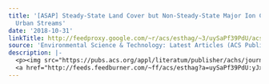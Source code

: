 ```yaml
---
title: '[ASAP] Steady-State Land Cover but Non-Steady-State Major Ion Chemistry in
  Urban Streams'
date: '2018-10-31'
linkTitle: http://feedproxy.google.com/~r/acs/esthag/~3/uySaPf39PdU/acs.est.8b03587
source: 'Environmental Science & Technology: Latest Articles (ACS Publications)'
description: |-
  <p><img src="https://pubs.acs.org/appl/literatum/publisher/achs/journals/content/esthag/0/esthag.ahead-of-print/acs.est.8b03587/20181031/images/medium/es-2018-035876_0005.gif" alt="TOC Graphic"/></p><div><cite>Environmental Science & Technology</cite></div><div>DOI: 10.1021/acs.est.8b03587</div><div class="feedflare">
  <a href="http://feeds.feedburner.com/~ff/acs/esthag?a=uySaPf39PdU:yJxU7Mbk7Us:yIl2AUoC8zA"><img src="http://feeds.feedburner.com/~ff/acs/esthag?d=yIl2AUoC8zA" border="0"></img></a>
---
```

